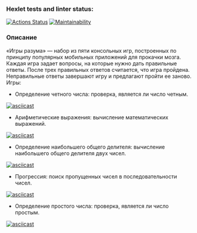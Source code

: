 ### Hexlet tests and linter status:
[![Actions Status](https://github.com/Danzhin/java-project-61/actions/workflows/hexlet-check.yml/badge.svg)](https://github.com/Danzhin/java-project-61/actions)
[![Maintainability](https://api.codeclimate.com/v1/badges/12bcdbb325a06b79c424/maintainability)](https://codeclimate.com/github/Danzhin/java-project-1/maintainability)
### Описание
«Игры разума» — набор из пяти консольных игр, построенных по принципу популярных мобильных приложений для прокачки мозга. Каждая игра задает вопросы, на которые нужно дать правильные ответы. После трех правильных ответов считается, что игра пройдена. Неправильные ответы завершают игру и предлагают пройти ее заново. Игры:
- Определение четного числа: проверка, является ли число четным.

[![asciicast](https://asciinema.org/a/7SjkzSMLnvI7VS9YTLKe8NHRW.svg)](https://asciinema.org/a/7SjkzSMLnvI7VS9YTLKe8NHRW)
- Арифметические выражения: вычисление математических выражений.

[![asciicast](https://asciinema.org/a/ITGRmf9s22JHR9y1BdJrXPnf8.svg)](https://asciinema.org/a/ITGRmf9s22JHR9y1BdJrXPnf8)
- Определение наибольшего общего делителя: вычисление наибольшего общего делителя двух чисел.

[![asciicast](https://asciinema.org/a/vCx0xv9v899FK4czp5uBy7cS2.svg)](https://asciinema.org/a/vCx0xv9v899FK4czp5uBy7cS2)
- Прогрессия: поиск пропущенных чисел в последовательности чисел.

[![asciicast](https://asciinema.org/a/8MIEjKKRNFvbcHw06E655gywH.svg)](https://asciinema.org/a/8MIEjKKRNFvbcHw06E655gywH)
- Определение простого числа: проверка, является ли число простым.

[![asciicast](https://asciinema.org/a/9yYD5utf2gmbyuLCD0m736sWh.svg)](https://asciinema.org/a/9yYD5utf2gmbyuLCD0m736sWh)
